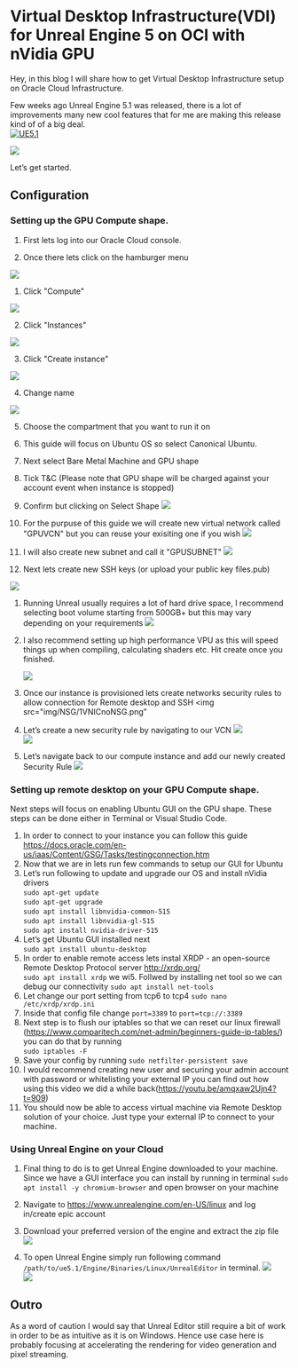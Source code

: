 # Virtual Desktop Infrastructure(VDI) for Unreal Engine 5 on OCI with nVidia GPU
Hey, in this blog I will share how to get Virtual Desktop Infrastructure setup on Oracle Cloud Infrastructure.

Few weeks ago Unreal Engine 5.1 was released, there is a lot of improvements many new cool features that for me are making this release kind of of a big deal.
<br>
[![UE5.1](img/UE5/UE5.png)](https://www.youtube.com/watch?v=FUGqzE6Je5c&ab_channel=UnrealSensei)

  <img src="img/UE5/VPT.png">

Let’s get started.

## Configuration

### Setting up the GPU Compute shape.

   1. First lets log into our Oracle Cloud console. <br>

  1. Once there lets click on the hamburger menu <br>
<img src="img/hamburger.png" />

  1. Click "Compute"<br>
   <img src="img/compute.png" />

  2. Click "Instances"<br>
   <img src="img/instances.png" />

  3. Click "Create instance"<br>

   <img src="img/create.png"/><br>

  4. Change name<br>

   <img src="img/changeName.png" /><br>

  5. Choose the compartment that you want to run it on
   
  6. This guide will focus on Ubuntu OS so select Canonical Ubuntu.
  7. Next select Bare Metal Machine and GPU shape
  8. Tick T&C (Please note that GPU shape will be charged against your account event when instance is stopped)
  9.  Confirm but clicking on Select Shape
      <img src="img/selectShape.png" />
1. For the purpuse of this guide we will create new virtual network called "GPUVCN" but you can reuse your exisiting one if you wish
   <img src="img/newVCN.png" />
2. I will also create new subnet and call it "GPUSUBNET"
      <img src="img/newSubnet.png" />
3. Next lets create new SSH keys (or upload your public key files.pub)
<img src="img/newSSH.png" />

1.  Running Unreal usually requires a lot of hard drive space, I recommend selecting boot volume starting from 500GB+ but this may vary depending on your requirements
         <img src="img/bootVolume.png" />

2. I also recommend setting up high performance VPU as this will speed things up when compiling, calculating shaders etc. Hit create once you finished.

      <img src="img/VPU.png" />

3. Once our instance is provisioned lets create networks security rules to allow connection for Remote desktop and SSH
   <img src="img/NSG/1VNICnoNSG.png"
4. Let’s create a new security rule by navigating to our VCN
   <img src="img/NSG/2openVCN.png"><br>
   <img src="img/NSG/3createNSG.png"><br>
5. Let’s navigate back to our compute instance and add our newly created Security Rule
   <img src="img/NSG/4addAllowNSG.png"><br>

### Setting up remote desktop on your GPU Compute shape.

Next steps will focus on enabling Ubuntu GUI on the GPU shape. These steps can be done either in Terminal or Visual Studio Code.

1. In order to connect to your instance you can follow this guide
https://docs.oracle.com/en-us/iaas/Content/GSG/Tasks/testingconnection.htm
1. Now that we are in lets run few commands to setup our GUI for Ubuntu
2. Let’s run following to update and upgrade our OS and install nVidia drivers<br>
    `sudo apt-get update`<br>
    `sudo apt-get upgrade` <br>
    `sudo apt install libnvidia-common-515`<br>
    `sudo apt install libnvidia-gl-515`<br>
    `sudo apt install nvidia-driver-515`<br>
3. Let’s get Ubuntu GUI installed next<br>
   `sudo apt install ubuntu-desktop`
4. In order to enable remote access lets instal XRDP - an open-source Remote Desktop Protocol server http://xrdp.org/<br>
   `sudo apt install xrdp`
we wi5. Follwed by installing net tool so we can debug our connectivity
    `sudo apt install net-tools`
6. Let change our port setting from tcp6 to tcp4
  `sudo nano /etc/xrdp/xrdp.ini` 
1. Inside that config file change `port=3389` to `port=tcp://:3389`
2. Next step is to flush our iptables so that we can reset our linux firewall (https://www.comparitech.com/net-admin/beginners-guide-ip-tables/) you can do that by running <br>`sudo iptables -F`
3. Save your config by running 
   `sudo netfilter-persistent save`
1. I would recommend creating new user and securing your admin account with password or whitelisting your external IP you can find out how using this video we did a while back(https://youtu.be/amqxaw2Ujn4?t=909)
4. You should now be able to access virtual machine via Remote Desktop solution of your choice. Just type your external IP to connect to your machine.
  
### Using Unreal Engine on your Cloud
   1. Final thing to do is to get Unreal Engine downloaded to your machine. Since we have a GUI interface you can install by running in terminal `sudo apt install -y chromium-browser` and open browser on your machine 
   2. Navigate to https://www.unrealengine.com/en-US/linux and log in/create epic account

   3. Download your preferred version of the engine and extract the zip file 
   <img src="img/UE5/UEforLinux.png"><br>
   4. To open Unreal Engine simply run following command `/path/to/ue5.1/Engine/Binaries/Linux/UnrealEditor` in terminal.
         <img src="img/UE5/Terminal.png"><br>
        <img src="img/UE5/UEStart.png"><br>
        

## Outro

As a word of caution I would say that Unreal Editor still require a bit of work in order to be as intuitive as it is on Windows. Hence use case here is probably focusing at accelerating the rendering for video generation and pixel streaming. 


